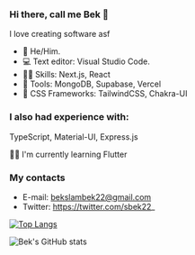 ### Hi there, call me Bek 👋
I love creating software asf

- 👦 He/Him.
- 💻 Text editor: Visual Studio Code.
- 🤹‍♂️ Skills: Next.js, React
- 🔎 Tools: MongoDB, Supabase, Vercel
- 🎨 CSS Frameworks: TailwindCSS, Chakra-UI

### I also had experience with: 
TypeScript, Material-UI, Express.js


👨‍💻 I'm currently learning Flutter

### My contacts
- E-mail: bekslambek22@gmail.com
- Twitter: https://twitter.com/sbek22_

[![Top Langs](https://github-readme-stats.vercel.app/api/top-langs/?username=MugiD&layout=compact)](https://github.com/anuraghazra/github-readme-stats)

![Bek's GitHub stats](https://github-readme-stats.vercel.app/api?username=MugiD&count_private=true&bg_color=fefefe&title_color=121212&text_color=353535&show_icons=true)
